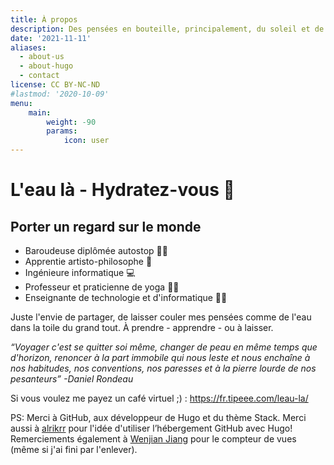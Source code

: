 ```yaml
---
title: À propos
description: Des pensées en bouteille, principalement, du soleil et de la joie ☀️
date: '2021-11-11'
aliases:
  - about-us
  - about-hugo
  - contact
license: CC BY-NC-ND
#lastmod: '2020-10-09'
menu:
    main:
        weight: -90
        params:
            icon: user
---
```


# L'eau là - Hydratez-vous 🌊

## Porter un regard sur le monde

- Baroudeuse diplômée autostop 🤸‍♀️
- Apprentie artisto-philosophe 🎨
- Ingénieure informatique 💻
- Professeur et praticienne de yoga 🧘‍♀️
- Enseignante de technologie et d'informatique 👩‍🏫

Juste l'envie de partager, de laisser couler mes pensées comme de l'eau dans la toile du grand tout. À prendre - apprendre - ou à laisser.

_“Voyager c'est se quitter soi même, changer de peau en même temps que d'horizon, renoncer à la part immobile qui nous leste et nous enchaîne à nos habitudes, nos conventions, nos paresses et à la pierre lourde de nos pesanteurs” -Daniel Rondeau_

Si vous voulez me payez un café virtuel ;) :
https://fr.tipeee.com/leau-la/

PS: Merci à GitHub, aux développeur de Hugo et du thème Stack. Merci aussi à [alrikrr](https://alrikrr.github.io/blog-fr/tuto/creer-son-blog-avec-hugo/) pour l'idée d'utiliser l’hébergement GitHub avec Hugo! Remerciements également à [Wenjian Jiang](https://visitor-badge.glitch.me/) pour le compteur de vues (même si j'ai fini par l'enlever).
